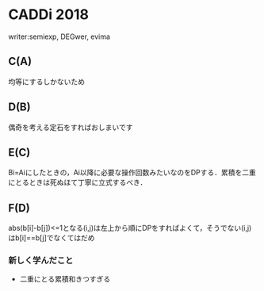 # CADDi 2018
writer:semiexp, DEGwer, evima
## C(A)
均等にするしかないため

## D(B)
偶奇を考える定石をすればおしまいです

## E(C)
Bi=Aiにしたときの，Ai以降に必要な操作回数みたいなのをDPする．累積を二重にとるときは死ぬほて丁寧に立式するべき．

## F(D)
abs(b[i]-b[j])<=1となる(i,j)は左上から順にDPをすればよくて，そうでない(i,j)はb[i]==b[j]でなくてはだめ

### 新しく学んだこと
* 二重にとる累積和きつすぎる
